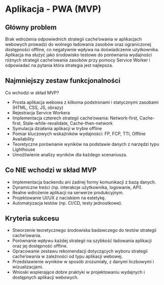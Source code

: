 # Aplikacja - PWA (MVP)

## Główny problem
Brak wdrożenia odpowiednich strategii cache’owania w aplikacjach webowych prowadzi do wolnego ładowania zasobów oraz ograniczonej dostępności offline, co negatywnie wpływa na doświadczenie użytkownika. Aplikacja ma służyć jako środowisko testowe do porównania wydajności różnych strategii cache’owania zasobów przy pomocy Service Worker i odpowiadać na pytania która strategia jest najlepsza.

## Najmniejszy zestaw funkcjonalności
Co wchodzi w skład MVP?

- Prosta aplikacja webowa z kilkoma podstronami i statycznymi zasobami (HTML, CSS, JS, obrazy)
- Rejestracja Service Workera
- Implementacja czterech strategii cache’owania: Network-first, Cache-first, Stale-while-revalidate, Cache-then-network
- Symulacja działania aplikacji w trybie offline
- Pomiar kluczowych wskaźników wydajności: FP, FCP, TTI, Offline Availability
- Teoretyczne porównanie wyników na podstawie danych z narzędzi typu Lighthouse
- Umożliwienie analizy wyników dla każdego scenariusza.

## Co NIE wchodzi w skład MVP
- Implementacja backendu ani żadnej formy komunikacji z bazą danych.
- Dynamiczne treści (np. interakcje użytkownika, logowanie, API).
- Realne wdrożenie aplikacji na serwerze produkcyjnym.
- Projektowanie UI/UX z naciskiem na estetykę.
- Automatyzacja testów (np. CI/CD, testy jednostkowe).

## Kryteria sukcesu
- Stworzenie teoretycznego środowiska badawczego do testów strategii cache’owania.
- Porównanie wpływu każdej strategii na szybkość ładowania aplikacji oraz jej dostępność offline.
- Opracowanie zestawu rekomendacji dotyczących wyboru strategii cache’owania w zależności od typu aplikacji webowej.
- Przedstawienie wyników w sposób zrozumiały, z danymi liczbowymi i wizualizacjami.
- Wnioski wspierające dobre praktyki w projektowaniu wydajnych i dostępnych aplikacji webowych.